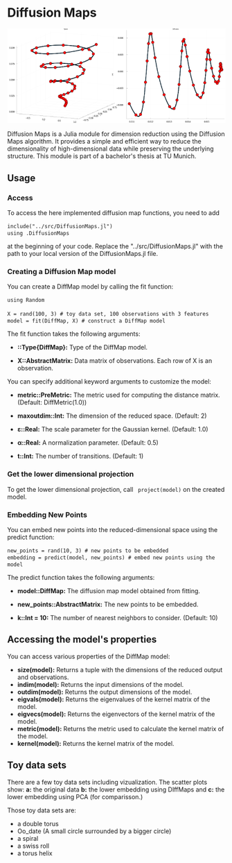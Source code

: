 
# Diffusion Maps

![example plots](./example_diffmap_readme.png)
  

Diffusion Maps is a Julia module for dimension reduction using the Diffusion Maps algorithm. It provides a simple and efficient way to reduce the dimensionality of high-dimensional data while preserving the underlying structure. This module is part of a bachelor's thesis at TU Munich.


  

## Usage

  

### Access

  

To access the here implemented diffusion map functions, you need to add

  

```
include("../src/DiffusionMaps.jl")
using .DiffusionMaps
````

at the beginning of your code. Replace the "../src/DiffusionMaps.jl" with the path to your local version of the DiffusionMaps.jl file.

  

### Creating a Diffusion Map model

  

You can create a DiffMap model by calling the fit function:

  

```
using Random

X = rand(100, 3) # toy data set, 100 observations with 3 features
model = fit(DiffMap, X) # construct a DiffMap model

```

  

The fit function takes the following arguments:

  

- **::Type{DiffMap}:** Type of the DiffMap model.

- **X::AbstractMatrix:** Data matrix of observations. Each row of X is an observation.

You can specify additional keyword arguments to customize the model:

  

- **metric::PreMetric:** The metric used for computing the distance matrix. (Default: DiffMetric(1.0))

- **maxoutdim::Int:** The dimension of the reduced space. (Default: 2)

- **ɛ::Real:** The scale parameter for the Gaussian kernel. (Default: 1.0)

- **α::Real:** A normalization parameter. (Default: 0.5)

- **t::Int:** The number of transitions. (Default: 1)

  

### Get the lower dimensional projection

  

To get the lower dimensional projection, call  ``` project(model)``` on the created model.

  

### Embedding New Points

  

You can embed new points into the reduced-dimensional space using the predict function:

  

```
new_points = rand(10, 3) # new points to be embedded
embedding = predict(model, new_points) # embed new points using the model
```

The predict function takes the following arguments:

  

- **model::DiffMap:** The diffusion map model obtained from fitting.

- **new_points::AbstractMatrix:** The new points to be embedded.

- **k::Int = 10:** The number of nearest neighbors to consider. (Default: 10)

## Accessing the model's properties

You can access various properties of the DiffMap model:

- **size(model):** Returns a tuple with the dimensions of the reduced output and observations.
- **indim(model):** Returns the input dimensions of the model.
- **outdim(model):** Returns the output dimensions of the model.
- **eigvals(model):** Returns the eigenvalues of the kernel matrix of the model.
- **eigvecs(model):** Returns the eigenvectors of the kernel matrix of the model.
- **metric(model):** Returns the metric used to calculate the kernel matrix of the model.
- **kernel(model):** Returns the kernel matrix of the model.

## Toy data sets

There are a few toy data sets including vizualization. The scatter plots show: 
**a:** the original data 
**b:** the lower embedding using DIffMaps and 
**c:** the lower embedding using PCA (for comparisson.)

Those toy data sets are:
- a double torus
- Oo_date (A small circle surrounded by a bigger circle)
- a spiral
- a swiss roll
- a torus helix
